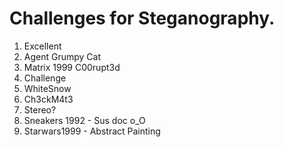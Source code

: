 # Challenges for Steganography.

1. Excellent
2. Agent Grumpy Cat
3. Matrix 1999 C00rupt3d
4. Challenge
5. WhiteSnow
6. Ch3ckM4t3
7. Stereo?
8. Sneakers 1992 - Sus doc o_O
9. Starwars1999 - Abstract Painting 